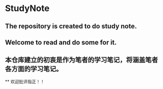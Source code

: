 # StudyNote
## The repository is created to do study note.
## Welcome to read and do some for it.

## 本仓库建立的初衷是作为笔者的学习笔记，将涵盖笔者各方面的学习笔记。
** 欢迎批评指正！！
